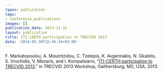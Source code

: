 ```yaml
---
types: publication
tags:
- conference_publications
images: []
publication_date: 2013-11-31
layout: publication
title: ITI-CERTH participation to TRECVID 2013
date: '2014-05-30T15:46:34+03:00'
---
```

<p>F. Markatopoulou, A. Moumtzidou, C. Tzelepis, K. Avgerinakis, N. Gkalelis, S. Vrochidis, V. Mezaris, and I. Kompatsiaris, “<a href="http://www-nlpir.nist.gov/projects/tvpubs/tv13.papers/iti-certh.pdf">ITI-CERTH participation to TRECVID 2013</a>,” in TRECVID 2013 Workshop, Gaithersburg, MD, USA, 2013.</p>

